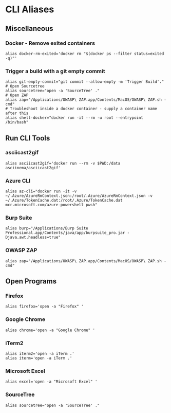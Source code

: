 # CLI Aliases

## Miscellaneous

### Docker - Remove exited containers

```text
alias docker-rm-exited='docker rm "$(docker ps --filter status=exited -q)"'
```

### Trigger a build with a git empty commit

```text
alias git-empty-commit="git commit --allow-empty -m 'Trigger Build'."
# Open Sourcetree
alias sourcetree="open -a 'SourceTree' ."
# Open ZAP
alias zap="/Applications/OWASP\ ZAP.app/Contents/MacOS/OWASP\ ZAP.sh -cmd"
# Troubleshoot inside a docker container - supply a container name after this
alias shell-docker="docker run -it --rm -u root --entrypoint /bin/bash"

```

## Run CLI Tools

### asciicast2gif

```text
alias asciicast2gif='docker run --rm -v $PWD:/data asciinema/asciicast2gif'
```

### Azure CLI

```text
alias az-cli="docker run -it -v ~/.Azure/AzureRmContext.json:/root/.Azure/AzureRmContext.json -v ~/.Azure/TokenCache.dat:/root/.Azure/TokenCache.dat mcr.microsoft.com/azure-powershell pwsh"
```

### Burp Suite

```text
alias burp="/Applications/Burp Suite Professional.app/Contents/java/app/burpsuite_pro.jar -Djava.awt.headless=true"
```

### OWASP ZAP 

```text
alias zap="/Applications/OWASP\ ZAP.app/Contents/MacOS/OWASP\ ZAP.sh -cmd"
```

## Open Programs

### Firefox

```text
alias firefox='open -a "Firefox" '
```

### Google Chrome

```text
alias chrome='open -a "Google Chrome" '
```

### iTerm2

```text
alias iterm2='open -a iTerm .'
alias iterm='open -a iTerm .'
```

### Microsoft Excel

```text
alias excel='open -a "Microsoft Excel" '
```

### SourceTree

```text
alias sourcetree="open -a 'SourceTree' ."
```

